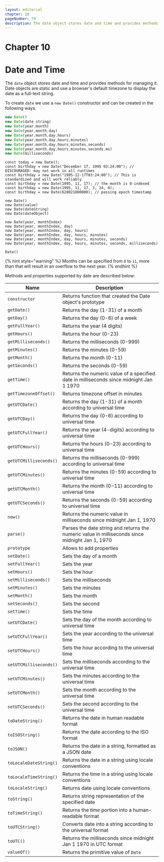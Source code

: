 ```yaml
---
layout: editorial
chapter: 10
pageNumber: 79
description: The date object stores date and time and provides methods for managing it. Date objects are static and use a browser's default timezone to display the date as a full-text string.
---
```


# Chapter 10
# Date and Time

The `date` object stores date and time and provides methods for managing it. Date objects are static and use a browser's default timezone to display the date as a full-text string.

To create  `date` we use a `new Date()` constructor and can be created in the following ways.

```javascript
new Date()
new Date(date string)
new Date(year,month)
new Date(year,month,day)
new Date(year,month,day,hours)
new Date(year,month,day,hours,minutes)
new Date(year,month,day,hours,minutes,seconds)
new Date(year,month,day,hours,minutes,seconds,ms)
new Date(milliseconds)
```
```
const today = new Date();
const birthday = new Date("December 17, 1995 03:24:00"); // DISCOURAGED: may not work in all runtimes
const birthday = new Date("1995-12-17T03:24:00"); // This is standardized and will work reliably
const birthday = new Date(1995, 11, 17); // the month is 0-indexed
const birthday = new Date(1995, 11, 17, 3, 24, 0);
const birthday = new Date(628021800000); // passing epoch timestamp
```
```
new Date()
new Date(value)
new Date(dateString)
new Date(dateObject)

new Date(year, monthIndex)
new Date(year, monthIndex, day)
new Date(year, monthIndex, day, hours)
new Date(year, monthIndex, day, hours, minutes)
new Date(year, monthIndex, day, hours, minutes, seconds)
new Date(year, monthIndex, day, hours, minutes, seconds, milliseconds)

Date()
```

{% hint style="warning" %}
Months can be specified from `0` to `11`, more than that will result in an overflow to the next year.
{% endhint %}

Methods and properties supported by date  are described below:

| Name                   | Description                                                                                     |
| ---------------------- | ----------------------------------------------------------------------------------------------- |
| `constructor`          | Returns function that created the Date object's prototype                                       |
| `getDate()`            | Returns the day (1-31) of a month                                                               |
| `getDay()`             | Returns the day (0-6) of a week                                                                 |
| `getFullYear()`        | Returns the year (4 digits)                                                                     |
| `getHours()`           | Returns the hour (0-23)                                                                         |
| `getMilliseconds()`    | Returns the milliseconds (0-999)                                                                 |
| `getMinutes()`         | Returns the minutes (0-59)                                                                       |
| `getMonth()`           | Returns the month (0-11)                                                                         |
| `getSeconds()`         | Returns the seconds (0-59)                                                                       |
| `getTime()`            | Returns the numeric value of a specified date in milliseconds since midnight Jan 1 1970         |
| `getTimezoneOffset()`  | Returns timezone offset in minutes                                                              |
| `getUTCDate()`         | Returns the day (1-31) of a month according to universal time                                   |
| `getUTCDay()`          | Returns the day (0-6) according to universal time                                               |
| `getUTCFullYear()`     | Returns the year (4-digits) according to universal time                                          |
| `getUTCHours()`        | Returns the hours (0-23) according to universal time                                             |
| `getUTCMilliseconds()` | Returns the milliseconds (0-999)  according to  universal time                                    |
| `getUTCMinutes()`      | Returns the minutes (0-59) according to  universal time                                          |
| `getUTCMonth()`        | Returns the month (0-11) according to  universal time                                           |
| `getUTCSeconds()`      | Returns the seconds (0-59) according to universal time                                          |
| `now()`                | Returns the numeric value in milliseconds since midnight Jan 1, 1970                            |
| `parse()`              | Parses the date string and returns the numeric value in milliseconds since midnight Jan 1, 1970 |
| `prototype`            | Allows to add properties                                                                        |
| `setDate()`            | Sets the day of a month                                                                         |
| `setFullYear()`        | Sets the year                                                                                   |
| `setHours()`           | Sets the hour                                                                                   |
| `setMilliseconds()`    | Sets the milliseconds                                                                           |
| `setMinutes()`         | Sets the minutes                                                                                |
| `setMonth()`           | Sets the month                                                                                  |
| `setSeconds()`         | Sets the second                                                                                 |
| `setTime()`            | Sets the time                                                                                   |
| `setUTCDate()`         | Sets the day of the month according to universal time                                           |
| `setUTCFullYear()`     | Sets the year according to the universal time                                                   |
| `setUTCHours()`        | Sets the hour according to the universal time                                                   |
| `setUTCMilliseconds()` | Sets the milliseconds according to the universal time                                           |
| `setUTCMinutes()`      | Sets the minutes according to the universal time                                                |
| `setUTCMonth()`        | Sets the month according to the universal time                                                  |
| `setUTCSeconds()`      | Sets the second according to the universal time                                                 |
| `toDateString()`       | Returns the date in human readable format                                                       |
| `toISOString()`        | Returns the date according to the ISO format                                                    |
| `toJSON()`             | Returns the date in a string, formatted as a JSON date                                          |
| `toLocaleDateString()` | Returns the date in a string using locale conventions                                           |
| `toLocaleTimeString()` | Returns the time in a string using locale conventions                                           |
| `toLocaleString()`     | Returns date using locale conventions                                                           |
| `toString()`           | Returns string representation of the specified date                                             |
| `toTimeString()`       | Returns the _time_  portion into a human-readable  format                                       |
| `toUTCString()`        | Converts date into a string according to the universal format                                   |
| `toUTC()`              | Returns the milliseconds since  midnight Jan 1 1970 in UTC format                               |
| `valueOf()`            | Returns the primitive value of `Date`                                                           |


